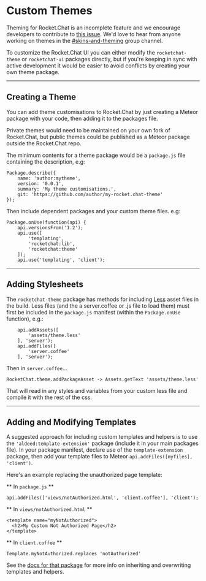 # Custom Themes

Theming for Rocket.Chat is an incomplete feature and we encourage developers to contribute to [this issue](https://github.com/RocketChat/Rocket.Chat/issues/277). We'd love to hear from anyone working on themes in the [#skins-and-theming](https://open.rocket.chat/channel/skins-and-theming) group channel.

To customize the Rocket.Chat UI you can either modify the `rocketchat-theme` or `rocketchat-ui` packages directly, but if you're keeping in sync with active development it would be easier to avoid conflicts by creating your own theme package.

- - -

## Creating a Theme

You can add theme customisations to Rocket.Chat by just creating a Meteor package with your code, then adding it to the packages file.

Private themes would need to be maintained on your own fork of Rocket.Chat, but public themes could be published as a Meteor package outside the Rocket.Chat repo.

The minimum contents for a theme package would be a `package.js` file containing the description, e.g:

    Package.describe({
        name: 'author:mytheme',
        version: '0.0.1',
        summary: 'My theme customisations.',
        git: 'https://github.com/author/my-rocket.chat-theme'
    });

Then include dependent packages and your custom theme files. e.g:

    Package.onUse(function(api) {
        api.versionsFrom('1.2');
        api.use([
            'templating',
            'rocketchat:lib',
            'rocketchat:theme'
        ]);
        api.use('templating', 'client');

- - -

## Adding Stylesheets

The `rocketchat-theme` package has methods for including [Less](http://lesscss.org/) asset files in the build. Less files (and the a server.coffee or .js file to load them) must first be included in the `package.js` manifest (within the `Package.onUse` function), e.g.:

        api.addAssets([
            'assets/theme.less'
        ], 'server');
        api.addFiles([
            'server.coffee'
        ], 'server');

Then in `server.coffee`...

    RocketChat.theme.addPackageAsset -> Assets.getText 'assets/theme.less'

That will read in any styles and variables from your custom less file and compile it with the rest of the css.

- - -

## Adding and Modifying Templates

A suggested approach for including custom templates and helpers is to use the `'aldeed:template-extension'` package (include it in your main packages file). In your package manifest, declare use of the `template-extension` package, then add your template files to Meteor `api.addFiles([myfiles], 'client')`.

Here's an example replacing the unauthorized page template:

** In `package.js` **

    api.addFiles(['views/notAuthorized.html', 'client.coffee'], 'client');

** In `views/notAuthorized.html` **

    <template name="myNotAuthorized">
      <h2>My Custom Not Authorized Page</h2>
    </template>

** In `client.coffee` **

    Template.myNotAuthorized.replaces 'notAuthorized'

See the [docs for that package](https://github.com/aldeed/meteor-template-extension) for more info on inheriting and overwriting templates and helpers.
